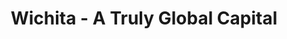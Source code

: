 ---
layout: interior
title: Wichita - A Truly Global Capital
speaker: Grant Boyd
permalink: grant-boyd
image: img/20170713/grantBoyd.jpg
event: 20170713
video: 
favorite: My favorite thing about Wichita is its focus on entrepreneurship. It is amazing to see everyone from Wichita State to local government, fostering the business environment and providing opportunities to businesses and business owners.
about: Grant Boyd is a Senior at Wichita State, where his biggest factor for attending was the aviation business climate in Wichita. He has grown up around airplanes his whole life and got his pilot’s license at age 17. Since, he has worked at numerous aviation companies and has even started his own, Boyd Aviation Group-which is an aviation marketing consulting company.
twitter: 
facebook: 
instagram: 
linkedin: grant-boyd-7a25a0b6
google: 
website: 
email: grantboyd2015@gmail.com
telephone: 
---